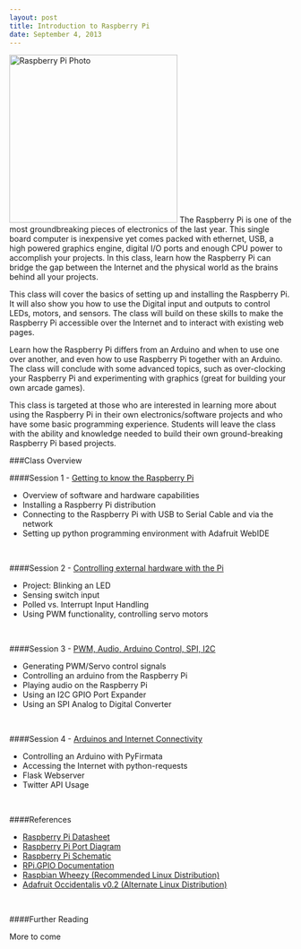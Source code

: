 ```yaml
---
layout: post
title: Introduction to Raspberry Pi
date: September 4, 2013
---
```

<img src="http://upload.wikimedia.org/wikipedia/commons/3/3d/RaspberryPi.jpg" alt="Raspberry Pi Photo" width="300px" style="border: 1px solid black, align: right"/>
The Raspberry Pi is one of the most groundbreaking pieces of electronics of the last year. This single board computer is inexpensive yet comes packed with ethernet, USB, a high powered graphics engine, digital I/O ports and enough CPU power to accomplish your projects. In this class, learn how the Raspberry Pi can bridge the gap between the Internet and the physical world as the brains behind all your projects.

This class will cover the basics of setting up and installing the Raspberry Pi. It will also show you how to use the Digital input and outputs to control LEDs, motors, and sensors. The class will build on these skills to make the Raspberry Pi accessible over the Internet and to interact with existing web pages.

Learn how the Raspberry Pi differs from an Arduino and when to use one over another, and even how to use Raspberry Pi together with an Arduino. The class will conclude with some advanced topics, such as over-clocking your Raspberry Pi and experimenting with graphics (great for building your own arcade games).

This class is targeted at those who are interested in learning more about using the Raspberry Pi in their own electronics/software projects and who have some basic programming experience. Students will leave the class with the ability and knowledge needed to build their own ground-breaking Raspberry Pi based projects.

###Class Overview

####Session 1 - [Getting to know the Raspberry Pi](session1.html)
* Overview of software and hardware capabilities
* Installing a Raspberry Pi distribution
* Connecting to the Raspberry Pi with USB to Serial Cable and via the network
* Setting up python programming environment with Adafruit WebIDE  
<br/>

####Session 2 - [Controlling external hardware with the Pi](session2.html)
* Project: Blinking an LED
* Sensing switch input
* Polled vs. Interrupt Input Handling
* Using PWM functionality, controlling servo motors  
<br/>

####Session 3 - [PWM, Audio, Arduino Control, SPI, I2C](session3.html)
* Generating PWM/Servo control signals
* Controlling an arduino from the Raspberry Pi
* Playing audio on the Raspberry Pi
* Using an I2C GPIO Port Expander
* Using an SPI Analog to Digital Converter  
<br/>

####Session 4 - [Arduinos and Internet Connectivity](session4.html)
* Controlling an Arduino with PyFirmata
* Accessing the Internet with python-requests
* Flask Webserver
* Twitter API Usage  
<br/>


####References 
* [Raspberry Pi Datasheet](https://dl.dropboxusercontent.com/u/1733921/Raspberry%20Pi/BCM2835-ARM-Peripherals.pdf)
* [Raspberry Pi Port Diagram](https://dl.dropboxusercontent.com/u/1733921/Raspberry%20Pi/RaspberryPi-Ports.JPG)
* [Raspberry Pi Schematic](https://dl.dropboxusercontent.com/u/1733921/Raspberry%20Pi/Raspberry-Pi-Schematics-R1.0.pdf)
* [RPi.GPIO Documentation](http://sourceforge.net/projects/raspberry-gpio-python/)
* [Raspbian Wheezy (Recommended Linux Distribution)](http://www.raspbian.org/)
* [Adafruit Occidentalis v0.2 (Alternate Linux Distribution)](http://learn.adafruit.com/adafruit-raspberry-pi-educational-linux-distro/occidentalis-v0-dot-2)  

<br/>

####Further Reading 

More to come
